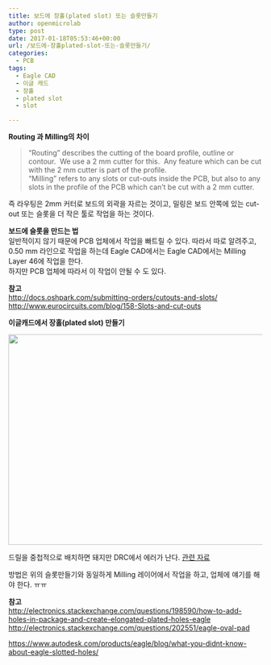 ```yaml
---
title: 보드에 장홀(plated slot) 또는 슬롯만들기
author: openmicrolab
type: post
date: 2017-01-18T05:53:46+00:00
url: /보드에-장홀plated-slot-또는-슬롯만들기/
categories:
  - PCB
tags:
  - Eagle CAD
  - 이글 캐드
  - 장홀
  - plated slot
  - slot

---
```

**Routing 과 Milling의 차이**

> “Routing” describes the cutting of the board profile, outline or contour.  We use a 2 mm cutter for this.  Any feature which can be cut with the 2 mm cutter is part of the profile.  
> “Milling” refers to any slots or cut-outs inside the PCB, but also to any slots in the profile of the PCB which can’t be cut with a 2 mm cutter.

즉 라우팅은 2mm 커터로 보드의 외곽을 자르는 것이고, 밀링은 보드 안쪽에 있는 cut-out 또는 슬롯을 더 작은 툴로 작업을 하는 것이다.

**보드에 슬롯을 만드는 법**  
일반적이지 않기 때문에 PCB 업체에서 작업을 빠트릴 수 있다. 따라서 따로 알려주고, 0.50 mm 라인으로 작업을 하는데 Eagle CAD에서는 Eagle CAD에서는 Milling Layer 46에 작업을 한다.  
하지만 PCB 업체에 따라서 이 작업이 안될 수 도 있다.

**참고**  
<a href="http://docs.oshpark.com/submitting-orders/cutouts-and-slots/" target="_blank" rel="noopener noreferrer">http://docs.oshpark.com/submitting-orders/cutouts-and-slots/</a>  
<a href="http://www.eurocircuits.com/blog/158-Slots-and-cut-outs" target="_blank" rel="noopener noreferrer">http://www.eurocircuits.com/blog/158-Slots-and-cut-outs</a>

**이글캐드에서 장홀(plated slot) 만들기**

<img loading="lazy" class="alignnone wp-image-3853" src="http://res.cloudinary.com/openmicrolab/image/upload/v1484718729/NbXRR_lbvx6n.png" width="540" height="418" /> 

드릴을 중첩적으로 배치하면 돼지만 DRC에서 에러가 난다. <a href="http://dangerousprototypes.com/docs/Crude_way_of_making_plated_slots_in_Eagle#Plated_slot_using_holes" target="_blank" rel="noopener noreferrer">관련 자료</a>

방법은 위의 슬롯만들기와 동일하게 Milling 레이어에서 작업을 하고, 업체에 얘기를 해야 한다. ㅠㅠ

**참고**  
<a href="http://electronics.stackexchange.com/questions/198590/how-to-add-holes-in-package-and-create-elongated-plated-holes-eagle" target="_blank" rel="noopener noreferrer">http://electronics.stackexchange.com/questions/198590/how-to-add-holes-in-package-and-create-elongated-plated-holes-eagle</a>  
<a href="http://electronics.stackexchange.com/questions/202551/eagle-oval-pad" target="_blank" rel="noopener noreferrer">http://electronics.stackexchange.com/questions/202551/eagle-oval-pad</a>

https://www.autodesk.com/products/eagle/blog/what-you-didnt-know-about-eagle-slotted-holes/